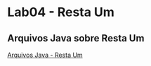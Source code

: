 # Lab04 - Resta Um

## Arquivos Java sobre Resta Um

[Arquivos Java - Resta Um](src/pt/c02oo/s03relacionamento/s04restaum)
